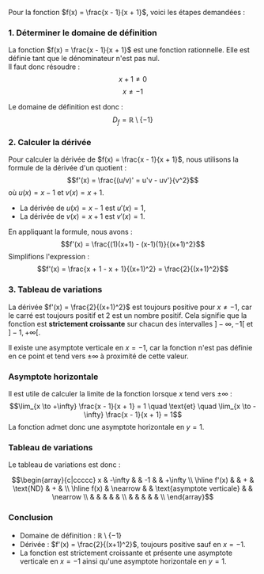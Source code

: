 Pour la fonction $f(x) = \frac{x - 1}{x + 1}$, voici les étapes demandées :

### 1. Déterminer le domaine de définition
La fonction $f(x) = \frac{x - 1}{x + 1}$ est une fonction rationnelle. Elle est définie tant que le dénominateur n'est pas nul.  
Il faut donc résoudre :
$$x + 1 \neq 0$$
$$x \neq -1$$

Le domaine de définition est donc :  
$$D_f = \mathbb{R} \setminus \{-1\}$$

### 2. Calculer la dérivée
Pour calculer la dérivée de $f(x) = \frac{x - 1}{x + 1}$, nous utilisons la formule de la dérivée d'un quotient :
$$f'(x) = \frac{(u/v)' = u'v - uv'}{v^2}$$
où $u(x) = x - 1$ et $v(x) = x + 1$.

- La dérivée de $u(x) = x - 1$ est $u'(x) = 1$,
- La dérivée de $v(x) = x + 1$ est $v'(x) = 1$.

En appliquant la formule, nous avons :
$$f'(x) = \frac{(1)(x+1) - (x-1)(1)}{(x+1)^2}$$
Simplifions l'expression :
$$f'(x) = \frac{x + 1 - x + 1}{(x+1)^2} = \frac{2}{(x+1)^2}$$

### 3. Tableau de variations
La dérivée $f'(x) = \frac{2}{(x+1)^2}$ est toujours positive pour $x \neq -1$, car le carré est toujours positif et $2$ est un nombre positif. Cela signifie que la fonction est **strictement croissante** sur chacun des intervalles $]-\infty, -1[$ et $]-1, +\infty[$.

Il existe une asymptote verticale en $x = -1$, car la fonction n'est pas définie en ce point et tend vers $\pm \infty$ à proximité de cette valeur.

### Asymptote horizontale
Il est utile de calculer la limite de la fonction lorsque $x$ tend vers $\pm \infty$ :
$$\lim_{x \to +\infty} \frac{x - 1}{x + 1} = 1 \quad \text{et} \quad \lim_{x \to -\infty} \frac{x - 1}{x + 1} = 1$$
La fonction admet donc une asymptote horizontale en $y = 1$.

### Tableau de variations

Le tableau de variations est donc :

$$\begin{array}{c|ccccc}
x & -\infty & & -1 & & +\infty \\
\hline
f'(x) & & + & \text{ND} & + & \\
\hline
f(x) & \nearrow & & \text{asymptote verticale} & & \nearrow \\
& & & & & \\
& & & & & \\
\end{array}$$

### Conclusion
- Domaine de définition : $\mathbb{R} \setminus \{-1\}$
- Dérivée : $f'(x) = \frac{2}{(x+1)^2}$, toujours positive sauf en $x = -1$.
- La fonction est strictement croissante et présente une asymptote verticale en $x = -1$ ainsi qu'une asymptote horizontale en $y = 1$.
